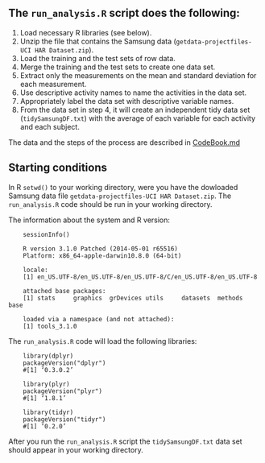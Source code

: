 The `run_analysis.R` script does the following:
---------------------------------------------
1. Load necessary R libraries (see below).
2. Unzip the file that contains the Samsung data (`getdata-projectfiles-UCI HAR Dataset.zip`).
3. Load the training and the test sets of row data.
4. Merge the training and the test sets to create one data set.
5. Extract only the measurements on the mean and standard deviation for each measurement. 
6. Use descriptive activity names to name the activities in the data set.
7. Appropriately label the data set with descriptive variable names. 
8. From the data set in step 4, it will create an independent tidy data set (`tidySamsungDF.txt`) with the average of each variable for each activity and each subject.

The data and the steps of the process are described in [CodeBook.md](https://github.com/vlikhvar/Getting-and-Cleaning-Data/blob/master/Course-Project/CodeBook.md)

Starting conditions
-------------------

In R `setwd()` to your working directory, were you have the dowloaded Samsung data file `getdata-projectfiles-UCI HAR Dataset.zip`. The `run_analysis.R` code should be run in your working directory.

The information about the system and R version:

        sessionInfo()
        
        R version 3.1.0 Patched (2014-05-01 r65516)
        Platform: x86_64-apple-darwin10.8.0 (64-bit)
        
        locale:
        [1] en_US.UTF-8/en_US.UTF-8/en_US.UTF-8/C/en_US.UTF-8/en_US.UTF-8
        
        attached base packages:
        [1] stats     graphics  grDevices utils     datasets  methods   base     
        
        loaded via a namespace (and not attached):
        [1] tools_3.1.0

The `run_analysis.R` code will load the following libraries:

        library(dplyr)
        packageVersion("dplyr")
        #[1] ‘0.3.0.2’
        
        library(plyr)
        packageVersion("plyr")
        #[1] ‘1.8.1’
        
        library(tidyr)
        packageVersion("tidyr")
        #[1] ‘0.2.0’


After you run the `run_analysis.R` script the `tidySamsungDF.txt` data set should appear in your working directory.
